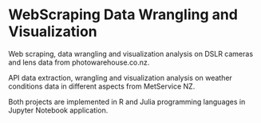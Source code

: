 # WebScraping Data Wrangling and Visualization
Web scraping, data wrangling and visualization analysis on DSLR cameras and lens data from photowarehouse.co.nz.

API data extraction, wrangling and visualization analysis on weather conditions data in different aspects from MetService NZ.

Both projects are implemented in R and Julia programming languages in Jupyter Notebook application.
